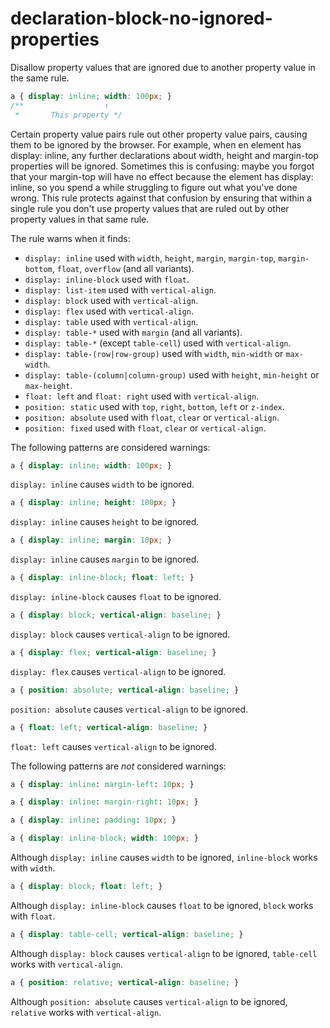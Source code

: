 # declaration-block-no-ignored-properties

Disallow property values that are ignored due to another property value in the same rule.

```css
a { display: inline; width: 100px; }
/**                  ↑
 *       This property */
```

Certain property value pairs rule out other property value pairs, causing them to be ignored by the browser. For example, when en element has display: inline, any further declarations about width, height and margin-top properties will be ignored. Sometimes this is confusing: maybe you forgot that your margin-top will have no effect because the element has display: inline, so you spend a while struggling to figure out what you've done wrong. This rule protects against that confusion by ensuring that within a single rule you don't use property values that are ruled out by other property values in that same rule.

The rule warns when it finds:

- `display: inline` used with `width`, `height`, `margin`, `margin-top`, `margin-bottom`, `float`, `overflow` (and all variants).
- `display: inline-block` used with `float`.
- `display: list-item` used with `vertical-align`.
- `display: block` used with `vertical-align`.
- `display: flex` used with `vertical-align`.
- `display: table` used with `vertical-align`.
- `display: table-*` used with `margin` (and all variants).
- `display: table-*` (except `table-cell`) used with `vertical-align`.
- `display: table-(row|row-group)` used with `width`, `min-width` or `max-width`.
- `display: table-(column|column-group)` used with `height`, `min-height` or `max-height`.
- `float: left` and `float: right` used with `vertical-align`.
- `position: static` used with `top`, `right`, `bottom`, `left` or `z-index`.
- `position: absolute` used with `float`, `clear` or `vertical-align`.
- `position: fixed` used with `float`, `clear` or `vertical-align`.

The following patterns are considered warnings:

```css
a { display: inline; width: 100px; }
```

`display: inline` causes `width` to be ignored.

```css
a { display: inline; height: 100px; }
```

`display: inline` causes `height` to be ignored.

```css
a { display: inline; margin: 10px; }
```

`display: inline` causes `margin` to be ignored.

```css
a { display: inline-block; float: left; }
```

`display: inline-block` causes `float` to be ignored.

```css
a { display: block; vertical-align: baseline; }
```

`display: block` causes `vertical-align` to be ignored.

```css
a { display: flex; vertical-align: baseline; }
```

`display: flex` causes `vertical-align` to be ignored.

```css
a { position: absolute; vertical-align: baseline; }
```

`position: absolute` causes `vertical-align` to be ignored.

```css
a { float: left; vertical-align: baseline; }
```

`float: left` causes `vertical-align` to be ignored.

The following patterns are *not* considered warnings:

```css
a { display: inline: margin-left: 10px; }
```

```css
a { display: inline: margin-right: 10px; }
```

```css
a { display: inline: padding: 10px; }
```

```css
a { display: inline-block; width: 100px; }
```

Although `display: inline` causes `width` to be ignored, `inline-block` works with `width`.

```css
a { display: block; float: left; }
```

Although `display: inline-block` causes `float` to be ignored, `block` works with `float`.

```css
a { display: table-cell; vertical-align: baseline; }
```

Although `display: block` causes `vertical-align` to be ignored, `table-cell` works with `vertical-align`.

```css
a { position: relative; vertical-align: baseline; }
```

Although `position: absolute` causes `vertical-align` to be ignored, `relative` works with `vertical-align`.
